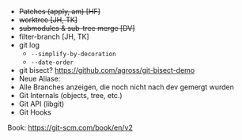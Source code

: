- ~~Patches (apply, am) [HF]~~
- ~~worktree [JH, TK]~~
- ~~submodules & sub-tree merge [DV]~~
- filter-branch [JH, TK]
- git log
  - `--simplify-by-decoration`
  - `--date-order`
- git bisect? https://github.com/agross/git-bisect-demo
- Neue Aliase:
- Alle Branches anzeigen, die noch nicht nach dev gemergt wurden
- Git Internals (objects, tree, etc.)
- Git API (libgit)
- Git Hooks

Book: https://git-scm.com/book/en/v2
